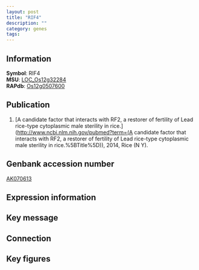 ```yaml
---
layout: post
title: "RIF4"
description: ""
category: genes
tags: 
---
```


## Information
__Symbol__: RIF4  
__MSU__: [LOC_Os12g32284](http://rice.plantbiology.msu.edu/cgi-bin/ORF_infopage.cgi?orf=LOC_Os12g32284)  
__RAPdb__: [Os12g0507600](http://rapdb.dna.affrc.go.jp/viewer/gbrowse_details/irgsp1?name=Os12g0507600)  

## Publication
1. [A candidate factor that interacts with RF2, a restorer of fertility of Lead rice-type cytoplasmic male sterility in rice.](http://www.ncbi.nlm.nih.gov/pubmed?term=(A candidate factor that interacts with RF2, a restorer of fertility of Lead rice-type cytoplasmic male sterility in rice.%5BTitle%5D)), 2014, Rice (N Y).

## Genbank accession number
[AK070613](http://www.ncbi.nlm.nih.gov/nuccore/AK070613)

## Expression information

## Key message

## Connection

## Key figures


